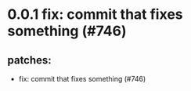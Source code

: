# 0.0.1 fix: commit that fixes something (#746)

## patches:
* fix: commit that fixes something (#746)

